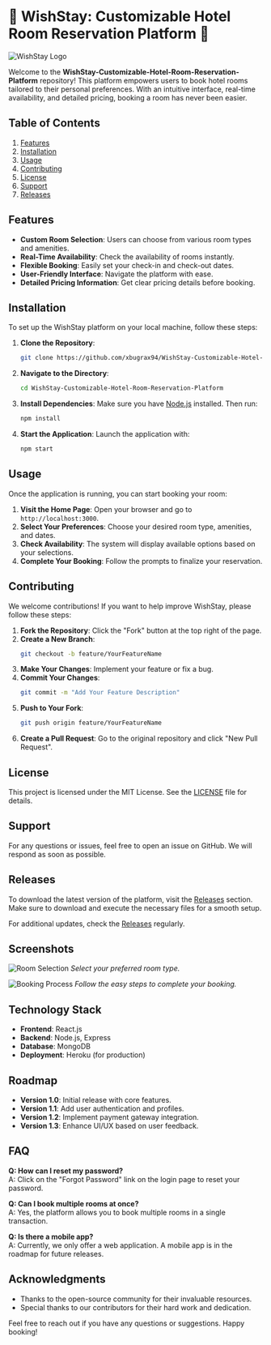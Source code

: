 # 🌟 WishStay: Customizable Hotel Room Reservation Platform 🌟

![WishStay Logo](https://img.shields.io/badge/WishStay-Hotel%20Management-blue.svg)

Welcome to the **WishStay-Customizable-Hotel-Room-Reservation-Platform** repository! This platform empowers users to book hotel rooms tailored to their personal preferences. With an intuitive interface, real-time availability, and detailed pricing, booking a room has never been easier.

## Table of Contents

1. [Features](#features)
2. [Installation](#installation)
3. [Usage](#usage)
4. [Contributing](#contributing)
5. [License](#license)
6. [Support](#support)
7. [Releases](#releases)

## Features

- **Custom Room Selection**: Users can choose from various room types and amenities.
- **Real-Time Availability**: Check the availability of rooms instantly.
- **Flexible Booking**: Easily set your check-in and check-out dates.
- **User-Friendly Interface**: Navigate the platform with ease.
- **Detailed Pricing Information**: Get clear pricing details before booking.

## Installation

To set up the WishStay platform on your local machine, follow these steps:

1. **Clone the Repository**:
   ```bash
   git clone https://github.com/xbugrax94/WishStay-Customizable-Hotel-Room-Reservation-Platform.git
   ```

2. **Navigate to the Directory**:
   ```bash
   cd WishStay-Customizable-Hotel-Room-Reservation-Platform
   ```

3. **Install Dependencies**:
   Make sure you have [Node.js](https://nodejs.org/) installed. Then run:
   ```bash
   npm install
   ```

4. **Start the Application**:
   Launch the application with:
   ```bash
   npm start
   ```

## Usage

Once the application is running, you can start booking your room:

1. **Visit the Home Page**: Open your browser and go to `http://localhost:3000`.
2. **Select Your Preferences**: Choose your desired room type, amenities, and dates.
3. **Check Availability**: The system will display available options based on your selections.
4. **Complete Your Booking**: Follow the prompts to finalize your reservation.

## Contributing

We welcome contributions! If you want to help improve WishStay, please follow these steps:

1. **Fork the Repository**: Click the "Fork" button at the top right of the page.
2. **Create a New Branch**: 
   ```bash
   git checkout -b feature/YourFeatureName
   ```
3. **Make Your Changes**: Implement your feature or fix a bug.
4. **Commit Your Changes**: 
   ```bash
   git commit -m "Add Your Feature Description"
   ```
5. **Push to Your Fork**: 
   ```bash
   git push origin feature/YourFeatureName
   ```
6. **Create a Pull Request**: Go to the original repository and click "New Pull Request".

## License

This project is licensed under the MIT License. See the [LICENSE](LICENSE) file for details.

## Support

For any questions or issues, feel free to open an issue on GitHub. We will respond as soon as possible.

## Releases

To download the latest version of the platform, visit the [Releases](https://github.com/xbugrax94/WishStay-Customizable-Hotel-Room-Reservation-Platform/releases) section. Make sure to download and execute the necessary files for a smooth setup.

For additional updates, check the [Releases](https://github.com/xbugrax94/WishStay-Customizable-Hotel-Room-Reservation-Platform/releases) regularly.

## Screenshots

![Room Selection](https://example.com/room-selection-screenshot.png)
*Select your preferred room type.*

![Booking Process](https://example.com/booking-process-screenshot.png)
*Follow the easy steps to complete your booking.*

## Technology Stack

- **Frontend**: React.js
- **Backend**: Node.js, Express
- **Database**: MongoDB
- **Deployment**: Heroku (for production)

## Roadmap

- **Version 1.0**: Initial release with core features.
- **Version 1.1**: Add user authentication and profiles.
- **Version 1.2**: Implement payment gateway integration.
- **Version 1.3**: Enhance UI/UX based on user feedback.

## FAQ

**Q: How can I reset my password?**  
A: Click on the "Forgot Password" link on the login page to reset your password.

**Q: Can I book multiple rooms at once?**  
A: Yes, the platform allows you to book multiple rooms in a single transaction.

**Q: Is there a mobile app?**  
A: Currently, we only offer a web application. A mobile app is in the roadmap for future releases.

## Acknowledgments

- Thanks to the open-source community for their invaluable resources.
- Special thanks to our contributors for their hard work and dedication.

Feel free to reach out if you have any questions or suggestions. Happy booking!